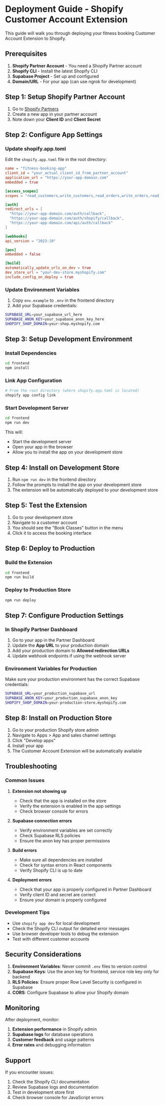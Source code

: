# Deployment Guide - Shopify Customer Account Extension

This guide will walk you through deploying your fitness booking Customer Account Extension to Shopify.

## Prerequisites

1. **Shopify Partner Account** - You need a Shopify Partner account
2. **Shopify CLI** - Install the latest Shopify CLI
3. **Supabase Project** - Set up and configured
4. **Domain/URL** - For your app (can use ngrok for development)

## Step 1: Setup Shopify Partner Account

1. Go to [Shopify Partners](https://partners.shopify.com)
2. Create a new app in your partner account
3. Note down your **Client ID** and **Client Secret**

## Step 2: Configure App Settings

### Update shopify.app.toml

Edit the `shopify.app.toml` file in the root directory:

```toml
name = "fitness-booking-app"
client_id = "your_actual_client_id_from_partner_account"
application_url = "https://your-app-domain.com"
embedded = true

[access_scopes]
scopes = "read_customers,write_customers,read_orders,write_orders,read_products,write_products"

[auth]
redirect_urls = [
  "https://your-app-domain.com/auth/callback",
  "https://your-app-domain.com/auth/shopify/callback",
  "https://your-app-domain.com/api/auth/callback"
]

[webhooks]
api_version = "2023-10"

[pos]
embedded = false

[build]
automatically_update_urls_on_dev = true
dev_store_url = "your-dev-store.myshopify.com"
include_config_on_deploy = true
```

### Update Environment Variables

1. Copy `env.example` to `.env` in the frontend directory
2. Add your Supabase credentials:

```bash
SUPABASE_URL=your_supabase_url_here
SUPABASE_ANON_KEY=your_supabase_anon_key_here
SHOPIFY_SHOP_DOMAIN=your-shop.myshopify.com
```

## Step 3: Setup Development Environment

### Install Dependencies

```bash
cd frontend
npm install
```

### Link App Configuration

```bash
# From the root directory (where shopify.app.toml is located)
shopify app config link
```

### Start Development Server

```bash
cd frontend
npm run dev
```

This will:
- Start the development server
- Open your app in the browser
- Allow you to install the app on your development store

## Step 4: Install on Development Store

1. Run `npm run dev` in the frontend directory
2. Follow the prompts to install the app on your development store
3. The extension will be automatically deployed to your development store

## Step 5: Test the Extension

1. Go to your development store
2. Navigate to a customer account
3. You should see the "Book Classes" button in the menu
4. Click it to access the booking interface

## Step 6: Deploy to Production

### Build the Extension

```bash
cd frontend
npm run build
```

### Deploy to Production Store

```bash
npm run deploy
```

## Step 7: Configure Production Settings

### In Shopify Partner Dashboard

1. Go to your app in the Partner Dashboard
2. Update the **App URL** to your production domain
3. Add your production domain to **Allowed redirection URLs**
4. Update webhook endpoints if using the webhook server

### Environment Variables for Production

Make sure your production environment has the correct Supabase credentials:

```bash
SUPABASE_URL=your_production_supabase_url
SUPABASE_ANON_KEY=your_production_supabase_anon_key
SHOPIFY_SHOP_DOMAIN=your-production-store.myshopify.com
```

## Step 8: Install on Production Store

1. Go to your production Shopify store admin
2. Navigate to Apps > App and sales channel settings
3. Click "Develop apps"
4. Install your app
5. The Customer Account Extension will be automatically available

## Troubleshooting

### Common Issues

1. **Extension not showing up**
   - Check that the app is installed on the store
   - Verify the extension is enabled in the app settings
   - Check browser console for errors

2. **Supabase connection errors**
   - Verify environment variables are set correctly
   - Check Supabase RLS policies
   - Ensure the anon key has proper permissions

3. **Build errors**
   - Make sure all dependencies are installed
   - Check for syntax errors in React components
   - Verify Shopify CLI is up to date

4. **Deployment errors**
   - Check that your app is properly configured in Partner Dashboard
   - Verify client ID and secret are correct
   - Ensure your domain is properly configured

### Development Tips

- Use `shopify app dev` for local development
- Check the Shopify CLI output for detailed error messages
- Use browser developer tools to debug the extension
- Test with different customer accounts

## Security Considerations

1. **Environment Variables**: Never commit `.env` files to version control
2. **Supabase Keys**: Use the anon key for frontend, service role key only for backend
3. **RLS Policies**: Ensure proper Row Level Security is configured in Supabase
4. **CORS**: Configure Supabase to allow your Shopify domain

## Monitoring

After deployment, monitor:

1. **Extension performance** in Shopify admin
2. **Supabase logs** for database operations
3. **Customer feedback** and usage patterns
4. **Error rates** and debugging information

## Support

If you encounter issues:

1. Check the Shopify CLI documentation
2. Review Supabase logs and documentation
3. Test in development store first
4. Check browser console for JavaScript errors 